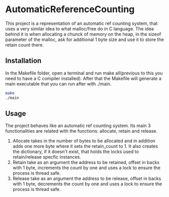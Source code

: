 # AutomaticReferenceCounting

This project is a representation of an automatic ref counting system, that uses a very similar idea to what malloc/free do in C language. 
The idea behind it is when allocating a chunck of memory on the heap, in the sizeof parameter of the malloc, ask for additional 1 byte size and use it to store the retain count there.

## Installation

In the Makefile folder, open a terminal and run make all(previous to this you need to have a C compiler installed). After that the Makefile will generate a main executable that you can run after with ./main. 

```bash
make
./main
```

## Usage

The project behaves like an automatic ref counting system. Its main 3 functionalities are related with the functions: allocate, retain and release.

1. Allocate takes in the number of bytes to be allocated and in addition adds one more byte where it sets the retain_count to 1. It also creates the dictionary, if it doesn't exist, that holds the locks used to retain/release specfic instances.
2. Retain take as an argument the address to be retained, offset in backs with 1  byte, increments the count by one and uses a lock to ensure the process is thread safe.
3. Release take as an argument the address to be release, offset in backs with 1  byte, decrements the count by one and uses a lock to ensure the process is thread safe.

